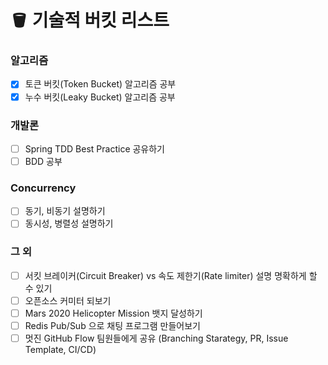 # 🪣 기술적 버킷 리스트

### 알고리즘
- [x] 토큰 버킷(Token Bucket) 알고리즘 공부
- [x] 누수 버킷(Leaky Bucket) 알고리즘 공부

### 개발론
- [ ] Spring TDD Best Practice 공유하기
- [ ] BDD 공부

### Concurrency
- [ ] 동기, 비동기 설명하기
- [ ] 동시성, 병렬성 설명하기

### 그 외
- [ ] 서킷 브레이커(Circuit Breaker) vs 속도 제한기(Rate limiter) 설명 명확하게 할 수 있기
- [ ] 오픈소스 커미터 되보기
- [ ] Mars 2020 Helicopter Mission 뱃지 달성하기
- [ ] Redis Pub/Sub 으로 채팅 프로그램 만들어보기
- [ ] 멋진 GitHub Flow 팀원들에게 공유 (Branching Starategy, PR, Issue Template, CI/CD)
